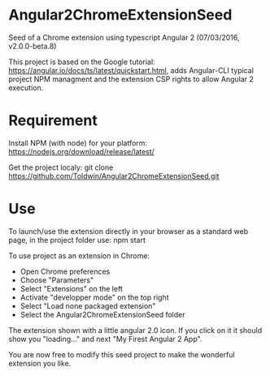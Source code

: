 # Angular2ChromeExtensionSeed
Seed of a Chrome extension using typescript Angular 2 (07/03/2016, v2.0.0-beta.8)

This project is based on the Google tutorial: https://angular.io/docs/ts/latest/quickstart.html, adds Angular-CLI typical project NPM managment and the extension CSP rights to allow Angular 2 execution. 

# Requirement
Install NPM (with node) for your platform: https://nodejs.org/download/release/latest/

Get the project localy: git clone https://github.com/Toldwin/Angular2ChromeExtensionSeed.git

# Use
To launch/use the extension directly in your browser as a standard web page, in the project folder use: npm start

To use project as an extension in Chrome: 
- Open Chrome preferences
- Choose "Parameters"
- Select "Extensions" on the left
- Activate "developper mode" on the top right
- Select "Load none packaged extension"
- Select the Angular2ChromeExtensionSeed folder

The extension shown with a little angular 2.0 icon. If you click on it it should show you "loading..." and next "My Firest Angular 2 App".

You are now free to modify this seed project to make the wonderful extension you like.
